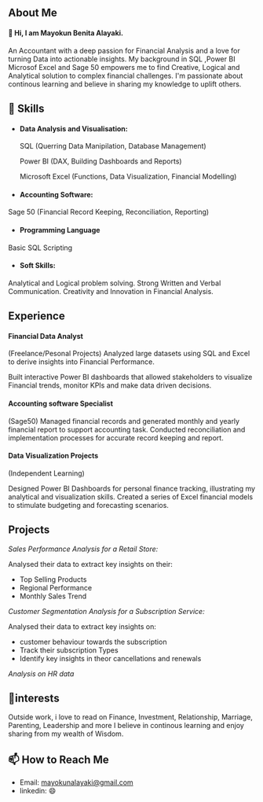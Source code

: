 ##  About Me
#### 👋 Hi, I am Mayokun Benita Alayaki.
 An Accountant with a deep passion for Financial Analysis and a love for turning Data into actionable insights. My background in SQL ,Power BI Microsof Excel and Sage 50 empowers me to find Creative, Logical and Analytical solution to complex financial challenges.  I'm passionate about continous learning and believe in sharing my knowledge to uplift others.
 
## 🌱 Skills 
- #### Data Analysis and Visualisation:
 
  SQL (Querring Data Manipilation, Database Management)
  
  Power BI (DAX, Building Dashboards and Reports)
  
  Microsoft Excel (Functions, Data Visualization, Financial Modelling)
  
- #### Accounting Software:
 
 Sage 50 (Financial Record Keeping, Reconciliation, Reporting)
  
- #### Programming Language
  
 Basic SQL Scripting
 
- #### Soft Skills:
 
Analytical and Logical problem solving.
Strong Written and Verbal Communication.
Creativity and Innovation in Financial Analysis.

 ## Experience

 #### Financial Data Analyst
 (Freelance/Pesonal Projects)
 Analyzed large datasets using SQL and Excel to derive insights into Financial Performance.

 Built interactive Power BI dashboards that allowed stakeholders to visualize Financial trends, monitor KPIs and make data driven decisions.

 #### Accounting software Specialist
 (Sage50)
 Managed financial records and generated monthly and yearly financial report to support accounting task.
 Conducted reconciliation and implementation processes for accurate record keeping and report.

 #### Data Visualization Projects
 (Independent Learning)

 Designed Power BI Dashboards for personal finance tracking, illustrating my analytical and visualization skills.
 Created a series of Excel financial models to stimulate budgeting and forecasting scenarios.

 ## Projects
 
 *Sales Performance Analysis for a Retail Store:*
 
 Analysed their data to extract key insights on their:
 
- Top Selling Products
- Regional Performance
- Monthly Sales Trend
 
*Customer Segmentation Analysis for a Subscription Service:*

Analysed their data to extract key insights on:
- customer behaviour towards the subscription
- Track their subscription Types
- Identify key insights in theor cancellations and renewals
 
 *Analysis on HR data*
 
## 👀interests
  Outside work, i love to read on Finance, Investment, Relationship, Marriage, Parenting, Leadership and more
  I believe in continous learning and enjoy sharing from my wealth of Wisdom.

## 📫 How to Reach Me 
- Email: mayokunalayaki@gmail.com
- linkedin: 
😄 

<!---
mayokunbenita/mayokunbenita is a ✨ special ✨ repository because its `README.md` (this file) appears on your GitHub profile.
You can click the Preview link to take a look at your changes.
--->
